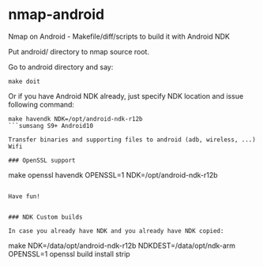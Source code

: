 nmap-android
============

Nmap on Android - Makefile/diff/scripts to build it with Android NDK

Put android/ directory to nmap source root.

Go to android directory and say:
```
make doit
```

Or if you have Android NDK already, just specify NDK location and
issue following command:
```
make havendk NDK=/opt/android-ndk-r12b
```sumsang S9+ Android​10

Transfer binaries and supporting files to android (adb, wireless, ...)
Wifi

### OpenSSL support

```
make openssl havendk OPENSSL=1 NDK=/opt/android-ndk-r12b
```

Have fun!


### NDK Custom builds

In case you already have NDK and you already have NDK copied:

```
make NDK=/data/opt/android-ndk-r12b NDKDEST=/data/opt/ndk-arm OPENSSL=1 openssl build install strip
```

